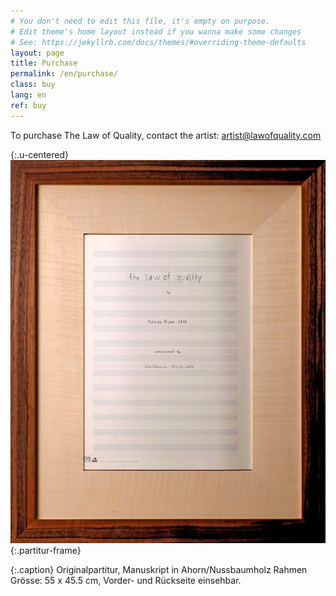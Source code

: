 ```yaml
---
# You don't need to edit this file, it's empty on purpose.
# Edit theme's home layout instead if you wanna make some changes
# See: https://jekyllrb.com/docs/themes/#overriding-theme-defaults
layout: page
title: Purchase
permalink: /en/purchase/
class: buy
lang: en
ref: buy
---
```

To purchase The Law of Quality, contact the artist: [artist@lawofquality.com](mailto:patrick@lawofquality.com)

{:.u-centered}
![Original Partitur](/assets/img/partitur-rahmen.jpg){:.partitur-frame}

{:.caption}
Originalpartitur, Manuskript in Ahorn/Nussbaumholz Rahmen <br>
Grösse: 55 x 45.5 cm, Vorder- und Rückseite einsehbar.
